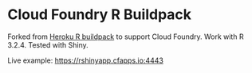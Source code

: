 # Cloud Foundry R Buildpack

Forked from [Heroku R buildpack](https://github.com/virtualstaticvoid/heroku-buildpack-r) to support Cloud Foundry. Work with R 3.2.4. Tested with Shiny. 

Live example: https://rshinyapp.cfapps.io:4443

